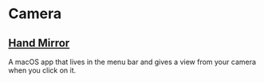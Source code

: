 # Camera

## [Hand Mirror](https://handmirror.app/)
A macOS app that lives in the menu bar and gives a view from your camera when you click on it.
